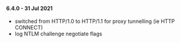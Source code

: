 #### 6.4.0 - 31 Jul 2021
 - switched from HTTP/1.0 to HTTP/1.1 for proxy tunnelling (ie HTTP CONNECT)
 - log NTLM challenge negotiate flags
